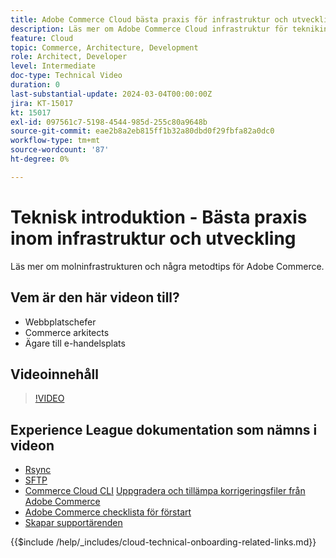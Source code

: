 ```yaml
---
title: Adobe Commerce Cloud bästa praxis för infrastruktur och utveckling
description: Läs mer om Adobe Commerce Cloud infrastruktur för teknikintroduktioner och hur man utvecklar metodtips.
feature: Cloud
topic: Commerce, Architecture, Development
role: Architect, Developer
level: Intermediate
doc-type: Technical Video
duration: 0
last-substantial-update: 2024-03-04T00:00:00Z
jira: KT-15017
kt: 15017
exl-id: 097561c7-5198-4544-985d-255c80a9648b
source-git-commit: eae2b8a2eb815ff1b32a80dbd0f29fbfa82a0dc0
workflow-type: tm+mt
source-wordcount: '87'
ht-degree: 0%

---
```


# Teknisk introduktion - Bästa praxis inom infrastruktur och utveckling

Läs mer om molninfrastrukturen och några metodtips för Adobe Commerce.

## Vem är den här videon till?

- Webbplatschefer
- Commerce arkitects
- Ägare till e-handelsplats

## Videoinnehåll

>[!VIDEO](https://video.tv.adobe.com/v/3427679?learn=on)

## Experience League dokumentation som nämns i videon

- [Rsync](https://experienceleague.adobe.com/docs/commerce-cloud-service/user-guide/develop/deploy/staging-production.html?lang=sv-SE#migrate-files-using-rsync)
- [SFTP](https://experienceleague.adobe.com/docs/commerce-cloud-service/user-guide/develop/secure-connections.html?lang=sv-SE#sftp)
- [Commerce Cloud CLI](https://experienceleague.adobe.com/docs/commerce-cloud-service/user-guide/dev-tools/cloud-cli/cloud-cli-overview.html?lang=sv-SE)
  [Uppgradera och tillämpa korrigeringsfiler från Adobe Commerce](https://experienceleague.adobe.com/docs/commerce-cloud-service/user-guide/develop/upgrade/apply-patches.html?lang=sv-SE)
- [Adobe Commerce checklista för förstart](https://experienceleague.adobe.com/docs/commerce-cloud-service/user-guide/launch/checklist.html?lang=sv-SE)
- [Skapar supportärenden](https://experienceleague.adobe.com/docs/commerce-knowledge-base/kb/help-center-guide/magento-help-center-user-guide.html?lang=sv-SE)

{{$include /help/_includes/cloud-technical-onboarding-related-links.md}}

